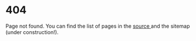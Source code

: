 <!DOCTYPE html>
<html>
<head>
<meta name="description" content="404 error" />
<meta name="keywords" content="404,error,page,not,found" />
<meta name="author" content="Mika Suomalainen" />
<meta charset="UTF-8" />
<link rel="canonical" href="http://mkaysi.github.com/">
<title>404: Page not found</title>
</head>

# 404

Page not found. You can find the list of pages in the [source ] and the sitemap (under construction!).

[source]:https://github.com/Mkaysi/mkaysi.github.com/
